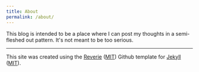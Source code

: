```yaml
---
title: About
permalink: /about/
---
```


This blog is intended to be a place where I can post my thoughts in a semi-fleshed out pattern. It's not meant to be too serious.

---

This site was created using the [Reverie](https://github.com/amitmerchant1990/reverie) ([MIT](https://github.com/amitmerchant1990/reverie/blob/master/LICENSE)) Github template for [Jekyll](https://jekyllrb.com/) ([MIT](https://github.com/jekyll/jekyll/blob/master/LICENSE)).
